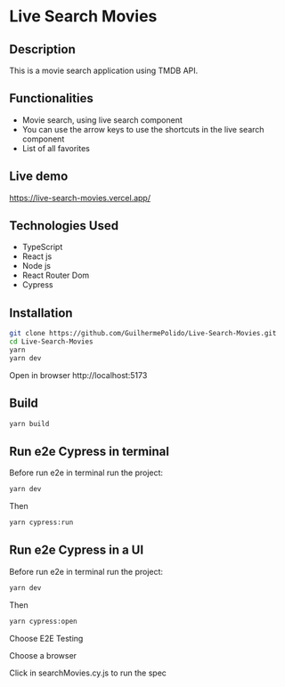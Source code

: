 # Live Search Movies

## Description

This is a movie search application using TMDB API.

## Functionalities

- Movie search, using live search component
- You can use the arrow keys to use the shortcuts in the live search component
- List of all favorites

## Live demo
https://live-search-movies.vercel.app/

## Technologies Used

-   TypeScript
-   React js
-   Node js
-   React Router Dom
-   Cypress

## Installation

```bash
git clone https://github.com/GuilhermePolido/Live-Search-Movies.git
cd Live-Search-Movies
yarn
yarn dev
```

Open in browser http://localhost:5173

## Build

```bash
yarn build
```

## Run e2e Cypress in terminal

Before run e2e in terminal run the project:

```bash
yarn dev
```

Then

```bash
yarn cypress:run
```

## Run e2e Cypress in a UI

Before run e2e in terminal run the project:

```bash
yarn dev
```

Then

```bash
yarn cypress:open
```

Choose E2E Testing

Choose a browser

Click in searchMovies.cy.js to run the spec
